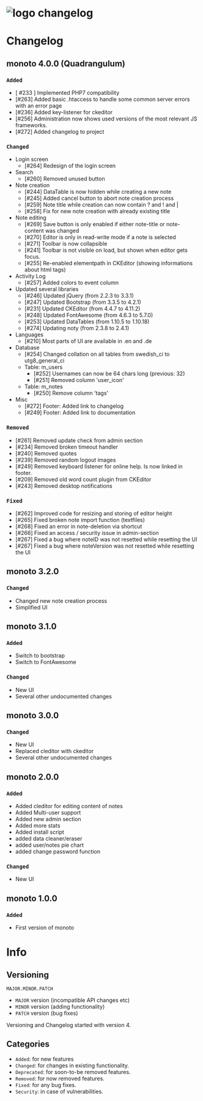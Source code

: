 ![logo](https://raw.githubusercontent.com/yafp/monoto/master/images/logo/monoto_logo_black.png) changelog
==========

# Changelog
## monoto 4.0.0 (Quadrangulum)
###  ```Added```
* [ #233 ] Implemented PHP7 compatibility
* [#263] Added basic .htaccess to handle some common server errors with an error page
* [#236] Added key-listener for ckeditor
* [#256] Administration now shows used versions of the most relevant JS frameworks.
* [#272] Added changelog to project

###  ```Changed```
* Login screen
  * [#264] Redesign of the login screen
* Search
  * [#260] Removed unused button
* Note creation
  * [#244] DataTable is now hidden while creating a new note
  * [#245] Added cancel button to abort note creation process
  * [#259] Note title while creation can now contain ? and ! and |
  * [#258] Fix for new note creation with already existing title
* Note editing
  * [#269] Save button is only enabled if either note-title or note-content was changed
  * [#270] Editor is only in read-write mode if a note is selected
  * [#271] Toolbar is now collapsible
  * [#241] Toolbar is not visible on load, but shown when editor gets focus.
  * [#255] Re-enabled elementpath in CKEditor (showing informations about html tags)
* Activity Log  
  * [#257] Added colors to event column
* Updated several libraries  
  * [#246] Updated jQuery (from 2.2.3 to 3.3.1)
  * [#247] Updated Bootstrap (from 3.3.5 to 4.2.1)
  * [#231] Updated CKEditor (from 4.4.7 to 4.11.2)
  * [#248] Updated FontAwesome (from 4.6.3 to 5.7.0)
  * [#253] Updated DataTables (from 1.10.5 to 1.10.18)
  * [#274] Updating noty (from 2.3.8 to 2.4.1)
* Languages
  * [#210] Most parts of UI are available in .en and .de
* Database
  * [#254] Changed collation on all tables from swedish_ci to utg8_general_ci
  * Table: m_users
    * [#252] Usernames can now be 64 chars long (previous: 32)
    * [#251] Removed column 'user_icon'
  * Table: m_notes
    * [#250] Remove column 'tags'
* Misc
  * [#272] Footer: Added link to changelog
  * [#249] Footer: Added link to documentation

###  ```Removed```
* [#261] Removed update check from admin section
* [#234] Removed broken timeout handler
* [#240] Removed quotes
* [#239] Removed random logout images
* [#249] Removed keyboard listener for online help. Is now linked in footer.
* [#209] Removed old word count plugin from CKEditor
* [#243] Removed desktop notifications

###  ```Fixed```
* [#262] Improved code for resizing and storing of editor height
* [#265] Fixed broken note import function (textfiles)
* [#268] Fixed an error in note-deletion via shortcut
* [#266] Fixed an access / security issue in admin-section
* [#267] Fixed a bug where noteID was not resetted while resetting the UI
* [#267] Fixed a bug where noteVersion was not resetted while resetting the UI


## monoto 3.2.0
###  ```Changed```
* Changed new note creation process
* Simplified UI


## monoto 3.1.0
###  ```Added```
* Switch to bootstrap
* Switch to FontAwesome

###  ```Changed```
* New UI
* Several other undocumented changes


## monoto 3.0.0
###  ```Changed```
* New UI
* Replaced cleditor with ckeditor
* Several other undocumented changes


## monoto 2.0.0
###  ```Added```
* Added cleditor for editing content of notes
* Added Multi-user support
* Added new admin section
* Added more stats
* Added install script
* added data cleaner/eraser
* added user/notes pie chart
* added change password function

###  ```Changed```
* New UI


## monoto 1.0.0
###  ```Added```
* First version of monoto








# Info
## Versioning

  ```
  MAJOR.MINOR.PATCH
  ```

* ```MAJOR``` version (incompatible API changes etc)
* ```MINOR``` version (adding functionality)
* ```PATCH``` version (bug fixes)

Versioning and Changelog started with version 4.


## Categories
* ```Added```: for new features
* ```Changed```: for changes in existing functionality.
* ```Deprecated```: for soon-to-be removed features.
* ```Removed```: for now removed features.
* ```Fixed```: for any bug fixes.
* ```Security```: in case of vulnerabilities.
